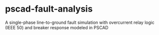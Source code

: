 # pscad-fault-analysis
A single-phase line-to-ground fault simulation with overcurrent relay logic (IEEE 50) and breaker response modeled in PSCAD
